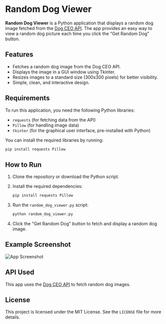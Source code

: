 
# Random Dog Viewer

**Random Dog Viewer** is a Python application that displays a random dog image fetched from the [Dog CEO API](https://dog.ceo/dog-api/). The app provides an easy way to view a random dog picture each time you click the "Get Random Dog" button.

## Features

- Fetches a random dog image from the Dog CEO API.
- Displays the image in a GUI window using Tkinter.
- Resizes images to a standard size (300x300 pixels) for better visibility.
- Simple, clean, and interactive design.

## Requirements

To run this application, you need the following Python libraries:

- `requests` (for fetching data from the API)
- `Pillow` (for handling image data)
- `tkinter` (for the graphical user interface, pre-installed with Python)

You can install the required libraries by running:

```bash
pip install requests Pillow
```

## How to Run

1. Clone the repository or download the Python script.

2. Install the required dependencies:

   ```bash
   pip install requests Pillow
   ```

3. Run the `random_dog_viewer.py` script:

   ```bash
   python random_dog_viewer.py
   ```

4. Click the "Get Random Dog" button to fetch and display a random dog image.

## Example Screenshot

![App Screenshot](screenshot_placeholder.png)

## API Used

This app uses the [Dog CEO API](https://dog.ceo/dog-api/) to fetch random dog images.

## License

This project is licensed under the MIT License. See the `LICENSE` file for more details.
